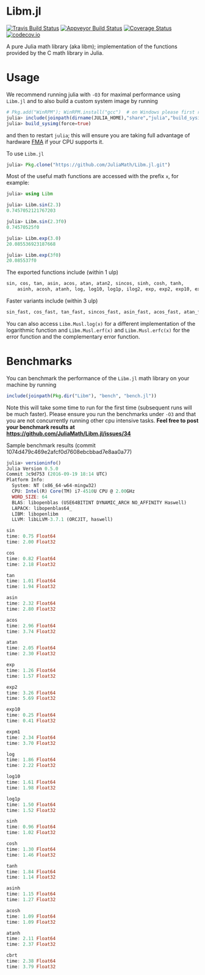 # Libm.jl

[![Travis Build Status](https://travis-ci.org/JuliaMath/Libm.jl.svg?branch=master)](https://travis-ci.org/JuliaMath/Libm.jl)
[![Appveyor Build Status](https://ci.appveyor.com/api/projects/status/307l6b799amrpvks/branch/master?svg=true)](https://ci.appveyor.com/project/simonbyrne/libm-jl/branch/master)
[![Coverage Status](https://coveralls.io/repos/JuliaMath/Libm.jl/badge.svg?branch=master&service=github)](https://coveralls.io/github/JuliaMath/Libm.jl?branch=master)
[![codecov.io](http://codecov.io/github/JuliaMath/Libm.jl/coverage.svg?branch=master)](http://codecov.io/github/JuliaMath/Libm.jl?branch=master)

A pure Julia math library (aka libm); implementation of the functions provided by the C math library in Julia.

# Usage

We recommend running julia with `-O3` for maximal performance using `Libm.jl` and to also build a custom system image by running
```julia
# Pkg.add("WinRPM"); WinRPM.install("gcc")  # on Windows please first run this line
julia> include(joinpath(dirname(JULIA_HOME),"share","julia","build_sysimg.jl"))
julia> build_sysimg(force=true)
```
and then to restart `julia`; this will ensure you are taking full advantage of hardware [FMA](https://en.wikipedia.org/wiki/FMA_instruction_set)  if your CPU supports it.


To use  `Libm.jl`
```julia
julia> Pkg.clone("https://github.com/JuliaMath/Libm.jl.git")
```

Most of the useful math functions are accessed with the prefix `x`, for example:
```julia
julia> using Libm

julia> Libm.sin(2.3)
0.7457052121767203

julia> Libm.sin(2.3f0)
0.74570525f0

julia> Libm.exp(3.0)
20.085536923187668

julia> Libm.exp(3f0)
20.085537f0
```

The exported functions include (within 1 ulp)
```julia
sin, cos, tan, asin, acos, atan, atan2, sincos, sinh, cosh, tanh,
    asinh, acosh, atanh, log, log10, log1p, ilog2, exp, exp2, exp10, expm1, ldexp, cbrt, pow
 ```
 Faster variants include (within 3 ulp)

 ```julia
sin_fast, cos_fast, tan_fast, sincos_fast, asin_fast, acos_fast, atan_fast, atan2_fast, log_fast, cbrt_fast
```

You can also access `Libm.Musl.log(x)`  for a different implementation of the logarithmic function and `Libm.Musl.erf(x)` and `Libm.Musl.erfc(x)` for the error function and the complementary error function. 

# Benchmarks

You can benchmark the performance of the `Libm.jl` math library on your machine by running
```julia
include(joinpath(Pkg.dir("Libm"), "bench", "bench.jl"))
```
Note this will take some time to run for the first time (subsequent runs will be much faster). Please ensure you run the benchmarks under `-O3` and that you are not concurrently running other cpu intensive tasks.
**Feel free to post your benchmark results at https://github.com/JuliaMath/Libm.jl/issues/34**

Sample benchmark results (commit 1074d479c469e2afcf0d7608ebcbbad7e8aa0a77)
```julia
julia> versioninfo()
Julia Version 0.5.0
Commit 3c9d753 (2016-09-19 18:14 UTC)
Platform Info:
  System: NT (x86_64-w64-mingw32)
  CPU: Intel(R) Core(TM) i7-4510U CPU @ 2.00GHz
  WORD_SIZE: 64
  BLAS: libopenblas (USE64BITINT DYNAMIC_ARCH NO_AFFINITY Haswell)
  LAPACK: libopenblas64_
  LIBM: libopenlibm
  LLVM: libLLVM-3.7.1 (ORCJIT, haswell)

sin
time: 0.75 Float64
time: 2.00 Float32

cos
time: 0.82 Float64
time: 2.18 Float32

tan
time: 1.01 Float64
time: 1.94 Float32

asin
time: 2.32 Float64
time: 2.80 Float32

acos
time: 2.96 Float64
time: 3.74 Float32

atan
time: 2.05 Float64
time: 2.30 Float32

exp
time: 1.26 Float64
time: 1.57 Float32

exp2
time: 3.26 Float64
time: 5.69 Float32

exp10
time: 0.25 Float64
time: 0.41 Float32

expm1
time: 2.34 Float64
time: 3.70 Float32

log
time: 1.86 Float64
time: 2.22 Float32

log10
time: 1.61 Float64
time: 1.98 Float32

log1p
time: 1.50 Float64
time: 1.52 Float32

sinh
time: 0.96 Float64
time: 1.02 Float32

cosh
time: 1.30 Float64
time: 1.46 Float32

tanh
time: 1.84 Float64
time: 1.14 Float32

asinh
time: 1.15 Float64
time: 1.27 Float32

acosh
time: 1.09 Float64
time: 1.09 Float32

atanh
time: 2.11 Float64
time: 2.37 Float32

cbrt
time: 2.38 Float64
time: 3.79 Float32

```

